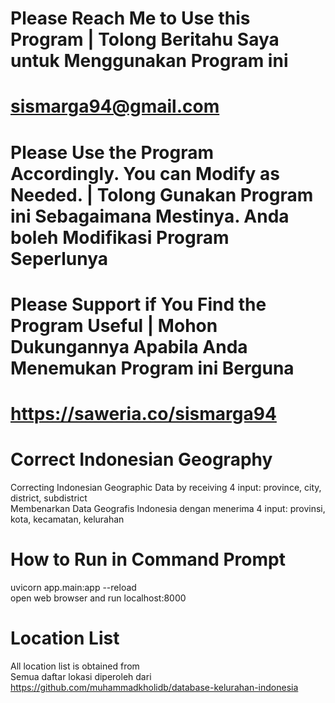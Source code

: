 # Please Reach Me to Use this Program | Tolong Beritahu Saya untuk Menggunakan Program ini
# sismarga94@gmail.com
# Please Use the Program Accordingly. You can Modify as Needed. | Tolong Gunakan Program ini Sebagaimana Mestinya. Anda boleh Modifikasi Program Seperlunya
# Please Support if You Find the Program Useful | Mohon Dukungannya Apabila Anda Menemukan Program ini Berguna 
# https://saweria.co/sismarga94

# Correct Indonesian Geography
Correcting Indonesian Geographic Data by receiving 4 input: province, city, district, subdistrict </br>
Membenarkan Data Geografis Indonesia dengan menerima 4 input: provinsi, kota, kecamatan, kelurahan </br>

# How to Run in Command Prompt
uvicorn app.main:app --reload </br>
open web browser and run localhost:8000

# Location List
All location list is obtained from </br>
Semua daftar lokasi diperoleh dari </br>
https://github.com/muhammadkholidb/database-kelurahan-indonesia

